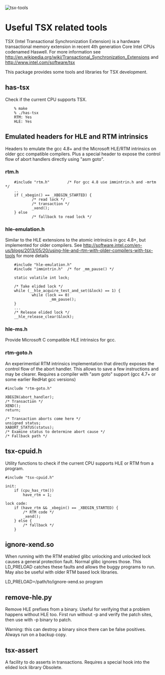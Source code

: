 ![tsx-tools](http://halobates.de/tsx-tools.png)

# Useful TSX related tools

TSX (Intel Transactional Synchronization Extension) is a hardware transactional memory extension in recent 4th generation Core Intel CPUs codenamed Haswell. For more information see http://en.wikipedia.org/wiki/Transactional_Synchronization_Extensions and http://www.intel.com/software/tsx

This package provides some tools and libraries for TSX development.

## has-tsx

Check if the current CPU supports TSX.

        % make
        % ./has-tsx
        RTM: Yes
        HLE: Yes

## Emulated headers for HLE and RTM intrinsics

Headers to emulate the gcc 4.8+ and the Microsoft HLE/RTM intrinsics on
older gcc compatible compilers. Plus a special header to expose the control
flow of abort handlers directly using "asm goto".

### rtm.h
        
        #include "rtm.h"        /* For gcc 4.8 use immintrin.h and -mrtm */
        ..
        if (_xbegin() == _XBEGIN_STARTED) {
                /* read lock */
                /* transaction */
                _xend();
        } else 
                /* fallback to read lock */

### hle-emulation.h

Similar to the HLE extensions to the atomic intrinsics in gcc 4.8+,
but implemented for older compilers. See
http://software.intel.com/en-us/blogs/2013/05/20/using-hle-and-rtm-with-older-compilers-with-tsx-tools
for more details

        #include "hle-emulation.h"
        #include "immintrin.h"  /* for _mm_pause() */

        static volatile int lock;

        /* Take elided lock */
        while (__hle_acquire_test_and_set(&lock) == 1) {
                while (lock == 0)
                        _mm_pause();
        }
        ...
        /* Release elided lock */
        __hle_release_clear(&lock);

### hle-ms.h

Provide Microsoft C compatible HLE intrinsics for gcc.

### rtm-goto.h

An experimential RTM intrinsics implementation that directly exposes the control
flow of the abort handler. This allows to save a few instructions and may be
clearer. Requires a compiler with "asm goto" support (gcc 4.7+ or some earlier
RedHat gcc versions)

	#include "rtm-goto.h"

	XBEGIN(abort_handler);
	/* Transaction */
	XEND();	
	return;

	/* Transaction aborts come here */
	unsigned status;
	XABORT_STATUS(status);
	/* Examine status to determine abort cause */
	/* Fallback path */

## tsx-cpuid.h

Utility functions to check if the current CPU supports HLE or RTM from a program.

	#include "tsx-cpuid.h"

	init:
		if (cpu_has_rtm())
			have_rtm = 1;

	lock code:
		if (have_rtm && _xbegin() == _XBEGIN_STARTED) {
			/* RTM code */
			_xend();
		} else { 
			/* fallback */
		}

## ignore-xend.so

When running with the RTM enabled glibc unlocking and unlocked lock causes 
a general protection fault. Normal glibc ignores those.
This LD_PRELOAD catches these faults and allows the buggy programs to run.
May also be useful with older RTM based lock libraries.

LD_PRELOAD=/path/to/ignore-xend.so program 

## remove-hle.py

Remove HLE prefixes from a binary. Useful for verifying that a problem
happens without HLE too. First run without -p and verify the patch sites,
then use with -p binary to patch.

Warning: this can destroy a binary since there can be false positives.
Always run on a backup copy.

## tsx-assert 

A facility to do asserts in transactions.
Requires a special hook into the elided lock library
Obsolete.

